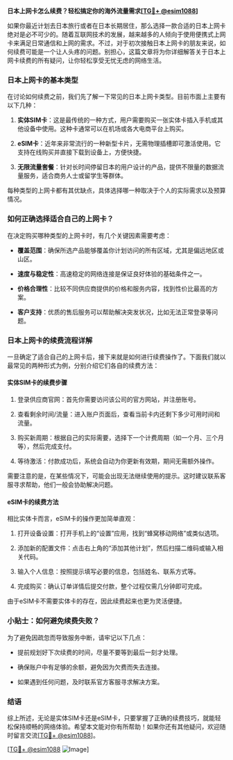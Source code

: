 **日本上网卡怎么续费？轻松搞定你的海外流量需求[[TG💪+ @esim1088](https://t.me/s/esim1088)]**

如果你最近计划去日本旅行或者在日本长期居住，那么选择一款合适的日本上网卡绝对是必不可少的。随着互联网技术的发展，越来越多的人倾向于使用便携式上网卡来满足日常通信和上网的需求。不过，对于初次接触日本上网卡的朋友来说，如何续费可能是一个让人头疼的问题。别担心，这篇文章将为你详细解答关于日本上网卡续费的所有疑问，让你轻松享受无忧无虑的网络生活。

### 日本上网卡的基本类型

在讨论如何续费之前，我们先了解一下常见的日本上网卡类型。目前市面上主要有以下几种：

1. **实体SIM卡**：这是最传统的一种方式，用户需要购买一张实体卡插入手机或其他设备中使用。这种卡通常可以在机场或各大电商平台上购买。
   
2. **eSIM卡**：近年来非常流行的一种新型卡片，无需物理插槽即可激活使用。它支持在线购买并直接下载到设备上，方便快捷。

3. **无限流量套餐**：针对长时间停留日本的用户设计的产品，提供不限量的数据流量服务，适合商务人士或留学生等群体。

每种类型的上网卡都有其优缺点，具体选择哪一种取决于个人的实际需求以及预算情况。

### 如何正确选择适合自己的上网卡？

在决定购买哪种类型的上网卡时，有几个关键因素需要考虑：

- **覆盖范围**：确保所选产品能够覆盖你计划访问的所有区域，尤其是偏远地区或山区。
  
- **速度与稳定性**：高速稳定的网络连接是保证良好体验的基础条件之一。

- **价格合理性**：比较不同供应商提供的价格和服务内容，找到性价比最高的方案。

- **客户支持**：优质的售后服务可以帮助解决突发状况，比如无法正常登录等问题。

### 日本上网卡的续费流程详解

一旦确定了适合自己的上网卡后，接下来就是如何进行续费操作了。下面我们就以最常见的两种形式为例，分别介绍它们各自的续费方法：

#### 实体SIM卡的续费步骤

1. 登录供应商官网：首先你需要访问该公司的官方网站，并注册账号。
   
2. 查看剩余时间/流量：进入账户页面后，查看当前卡内还剩下多少可用时间和流量。
   
3. 购买新周期：根据自己的实际需要，选择下一个计费周期（如一个月、三个月等），然后完成支付。
   
4. 等待激活：付款成功后，系统会自动为你更新有效期，期间无需额外操作。

需要注意的是，在某些情况下，可能会出现无法继续使用的提示。这时建议联系客服寻求帮助，他们一般会协助解决问题。

#### eSIM卡的续费方法

相比实体卡而言，eSIM卡的操作更加简单直观：

1. 打开设备设置：打开手机上的“设置”应用，找到“蜂窝移动网络”或类似选项。
   
2. 添加新的配置文件：点击右上角的“添加其他计划”，然后扫描二维码或输入相关代码。
   
3. 输入个人信息：按照提示填写必要的信息，包括姓名、联系方式等。
   
4. 完成购买：确认订单详情后提交付款，整个过程仅需几分钟即可完成。

由于eSIM卡不需要实体卡的存在，因此续费起来也更为灵活便捷。

### 小贴士：如何避免续费失败？

为了避免因疏忽而导致服务中断，请牢记以下几点：

- 提前规划好下次续费的时间，尽量不要等到最后一刻才处理。
  
- 确保账户中有足够的余额，避免因为欠费而失去连接。
  
- 如果遇到任何问题，及时联系官方客服寻求解决方案。

### 结语

综上所述，无论是实体SIM卡还是eSIM卡，只要掌握了正确的续费技巧，就能轻松保持顺畅的网络体验。希望本文能对你有所帮助！如果你还有其他疑问，欢迎随时留言交流[[TG💪+ @esim1088](https://t.me/s/esim1088)]。

[[TG💪+ @esim1088](https://t.me/s/esim1088) ![Image](https://i.postimg.cc/4NQfJmqS/Snipaste-2025-05-13-00-14-12.png)]